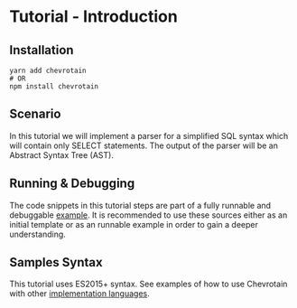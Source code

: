 # Tutorial - Introduction

## Installation

```shell
yarn add chevrotain
# OR
npm install chevrotain
```

## Scenario

In this tutorial we will implement a parser for a simplified SQL syntax which will contain only SELECT statements.
The output of the parser will be an Abstract Syntax Tree (AST).

## Running & Debugging

The code snippets in this tutorial steps are part of a fully
runnable and debuggable [example](https://github.com/SAP/chevrotain/tree/master/examples/tutorial).
It is recommended to use these sources either as an initial template
or as an runnable example in order to gain a deeper understanding.

## Samples Syntax

This tutorial uses ES2015+ syntax.
See examples of how to use Chevrotain with other [implementation languages](https://github.com/SAP/chevrotain/tree/master/examples/implementation_languages).
